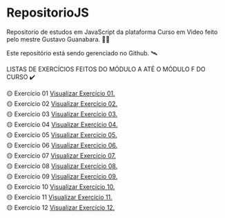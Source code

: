 # RepositorioJS
Repositorio de estudos em JavaScript da plataforma Curso em Video feito pelo mestre Gustavo Guanabara. 👨‍💻
<br>

Este repositório está sendo gerenciado no Github. 🛰️
<br>

LISTAS DE EXERCÍCIOS FEITOS DO MÓDULO A ATÉ O MÓDULO F DO CURSO ✔️
<br>

🟡 Exercício 01
<a href="https://miguelsantosdev.github.io/RepositorioJS/exercicios/ex001cev.html"> Visualizar Exercício 01.</a>
<br>
🟡 Exercício 02
<a href="https://miguelsantosdev.github.io/RepositorioJS/exercicios/ex002cev.html">Visualizar Exercício 02.</a>
<br>
🟡 Exercício 03
<a href="https://miguelsantosdev.github.io/RepositorioJS/exercicios/ex003cev.html">Visualizar Exercício 03.</a>
<br>
🟡 Exercício 04
<a href="https://miguelsantosdev.github.io/RepositorioJS/exercicios/ex004cev.html">Visualizar Exercício 04.</a>
<br>
🟡 Exercício 05
<a href="https://miguelsantosdev.github.io/RepositorioJS/exercicios/ex005cev.html">Visualizar Exercício 05.</a>
<br>
🟡 Exercício 06
<a href="https://miguelsantosdev.github.io/RepositorioJS/exercicios/aula10/ex006cev.html">Visualizar Exercício 06.</a>
<br>
🟡 Exercício 07
<a href="https://miguelsantosdev.github.io/RepositorioJS/exercicios/aula10/ex007cev.html">Visualizar Exercício 07.</a>
<br>
🟡 Exercício 08
<a href="https://miguelsantosdev.github.io/RepositorioJS/exercicios/aula11/ex010.html">Visualizar Exercício 08.</a>
<br>
🟡 Exercício 09
<a href="https://miguelsantosdev.github.io/RepositorioJS/exercicios/aula11/ex011cev.html">Visualizar Exercício 09.</a>
<br>
🟡 Exercício 10
<a href="https://miguelsantosdev.github.io/RepositorioJS/aula13ex/ex006cev.html">Visualizar Exercício 10.</a>
<br>
🟡 Exercício 11
<a href="https://miguelsantosdev.github.io/RepositorioJS/aula14ex/ex007cev.html">Visualizar Exercício 11.</a>
<br>
🟡 Exercício 12
<a href="https://miguelsantosdev.github.io/RepositorioJS/aula21ex/index.html">Visualizar Exercício 12.</a>
<br>
